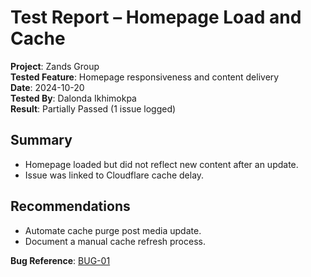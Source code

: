 # Test Report – Homepage Load and Cache

**Project**: Zands Group  
**Tested Feature**: Homepage responsiveness and content delivery  
**Date**: 2024-10-20  
**Tested By**: Dalonda Ikhimokpa  
**Result**: Partially Passed (1 issue logged)

## Summary
- Homepage loaded but did not reflect new content after an update.
- Issue was linked to Cloudflare cache delay.

## Recommendations
- Automate cache purge post media update.
- Document a manual cache refresh process.

**Bug Reference**: [BUG-01](../bug-reports/bug-log-01.md)
